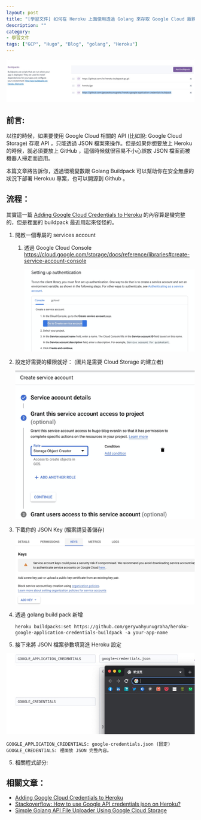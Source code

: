 ```yaml
---
layout: post
title: "[學習文件] 如何在 Heroku 上面使用透過 Golang 來存取 Google Cloud 服務"
description: ""
category: 
- 學習文件
tags: ["GCP", "Hugo", "Blog", "golang", "Heroku"]
---
```


![image-20220321200254901](../images/2021/image-20220321200254901.png)

## 前言:

以往的時候，如果要使用 Google Cloud 相關的 API (比如說: Google Cloud Storage) 存取 API ，只能透過 JSON 檔案來操作。但是如果你想要放上 Heroku 的時候，就必須要放上 GitHub ，這個時候就很容易不小心誤放 JSON 檔案而被機器人掃走而盜用。

本篇文章將告訴你，透過環境變數跟 Golang Buildpack 可以幫助你在安全無慮的狀況下部署 Herokuu 專案，也可以開源到 Github 。

## 流程：

其實這一篇 [Adding Google Cloud Credentials to Heroku](https://devdojo.com/bryanborge/adding-google-cloud-credentials-to-heroku) 的內容算是蠻完整的，但是裡面的 buildpack 最近用起來怪怪的。

1. 開啟一個專屬的 services account

   1. 透過 Google Cloud Console https://cloud.google.com/storage/docs/reference/libraries#create-service-account-console

      ![image-20220321204811895](../images/2021/image-20220321204811895.png)

2. 設定好需要的權限就好： (圖片是需要 Cloud Storage 的建立者)

   ![image-20220321205120799](../images/2021/image-20220321205120799.png)

3. 下載你的 JSON Key (檔案請妥善儲存)

   ![image-20220321205220312](../images/2021/image-20220321205220312.png)

4. 透過 golang build pack 新增

   ```
   heroku buildpacks:set https://github.com/gerywahyunugraha/heroku-google-application-credentials-buildpack -a your-app-name
   ```

5. 接下來將 JSON 檔案參數填寫進 Heroku 設定

![image-20220321204425338](../images/2021/image-20220321204425338.png)

```
GOOGLE_APPLICATION_CREDENTIALS: google-credentials.json (固定)
GOOGLE_CREDENTIALS: 裡面放 JSON 完整內容。
```

5. 相關程式部分:

<script src="https://gist.github.com/kkdai/96a7c3a9c1b74d40330c1b132b023726.js"></script>


## 相關文章：

- [Adding Google Cloud Credentials to Heroku](https://devdojo.com/bryanborge/adding-google-cloud-credentials-to-heroku)
- [Stackoverflow: How to use Google API credentials json on Heroku?](https://stackoverflow.com/questions/47446480/how-to-use-google-api-credentials-json-on-heroku)
- [Simple Golang API File Uploader Using Google Cloud Storage](https://adityarama1210.medium.com/simple-golang-api-uploader-using-google-cloud-storage-3d5e45df74a5)
